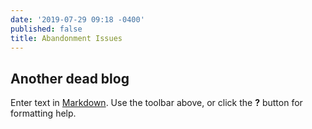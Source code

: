 ```yaml
---
date: '2019-07-29 09:18 -0400'
published: false
title: Abandonment Issues
---
```

## Another dead blog



Enter text in [Markdown](http://daringfireball.net/projects/markdown/). Use the toolbar above, or click the **?** button for formatting help.
